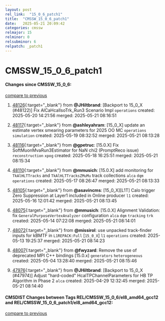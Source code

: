 ```yaml
---
layout: post
rel_link:  "15_0_6_patch1"
title:  "CMSSW_15_0_6_patch1"
date:   2025-05-21 20:09:42
categories: cmssw
relmajor: 15
relminor: 0
relsubminor: 6
relpatch: _patch1
---
```


# CMSSW_15_0_6_patch1
#### Changes since CMSSW_15_0_6:
[compare to previous](https://github.com/cms-sw/cmssw/compare/CMSSW_15_0_6...CMSSW_15_0_6_patch1)



1. [48126](http://github.com/cms-sw/cmssw/pull/48126){:target="_blank"}  from **@JHiltbrand**: [Backport to 15_0_X (#48122)] Fix AlCaHcalIsoTrk_Run3 Scenario Impl `operations` created: 2025-05-20 14:21:56 merged: 2025-05-21 08:16:51

2. [48117](http://github.com/cms-sw/cmssw/pull/48117){:target="_blank"}  from **@ashleyahram**: [15_0_X] update an estimate vertex smearing parameters for 2025 OO MC `operations` `simulation` created: 2025-05-19 08:32:52 merged: 2025-05-21 08:13:28

3. [48116](http://github.com/cms-sw/cmssw/pull/48116){:target="_blank"}  from **@gpetruc**: [15.0.X] Fix SoftMuonMvaRun3Estimator for NaN chi2 (PromptReco issue) `reconstruction` `xpog` created: 2025-05-18 16:25:51 merged: 2025-05-21 08:15:34

4. [48110](http://github.com/cms-sw/cmssw/pull/48110){:target="_blank"}  from **@mmusich**: [15.0.X] add monitoring for `TkAlHLTTracks` and `TkAlHLTTracksZMuMu` track collections `alca` `dqm` `operations` created: 2025-05-17 08:26:47 merged: 2025-05-21 08:13:33

5. [48105](http://github.com/cms-sw/cmssw/pull/48105){:target="_blank"}  from **@asavincms**: [15_0_X][L1T] Calo trigger Zero Suppression at Layer1 included in Online producer `l1` created: 2025-05-16 12:01:42 merged: 2025-05-21 08:13:45

6. [48075](http://github.com/cms-sw/cmssw/pull/48075){:target="_blank"}  from **@mmusich**: [15.0.X] Alignment Validation: fix `GeneralPurposeVertexAnalyzer` configuration `alca` `dqm` `tracking` `trk` created: 2025-05-14 07:22:08 merged: 2025-05-21 08:14:01

7. [48072](http://github.com/cms-sw/cmssw/pull/48072){:target="_blank"}  from **@missirol**: use unpacked track-finder inputs for kBMTF in `L1REPACK:Full` [`15_0_X`] `l1` `operations` created: 2025-05-13 19:25:37 merged: 2025-05-21 08:14:23

8. [48007](http://github.com/cms-sw/cmssw/pull/48007){:target="_blank"}  from **@fwyzard**: Remove the use of deprecated MPI C++ bindings [15.0.x] `generators` `heterogeneous` created: 2025-05-04 13:28:40 merged: 2025-05-21 08:15:46

9. [47976](http://github.com/cms-sw/cmssw/pull/47976){:target="_blank"}  from **@JHiltbrand**: [Backport to 15_0_X (#47974)] Adjust "hard-coded" HcalTPChannelParameters for HB TP Algorithm in Phase 2 `alca` created: 2025-04-29 12:32:45 merged: 2025-05-21 08:14:40

#### CMSDIST Changes between Tags REL/CMSSW_15_0_6/el8_amd64_gcc12 and REL/CMSSW_15_0_6_patch1/el8_amd64_gcc12:
[compare to previous](https://github.com/cms-sw/cmsdist/compare/REL/CMSSW_15_0_6/el8_amd64_gcc12...REL/CMSSW_15_0_6_patch1/el8_amd64_gcc12)


